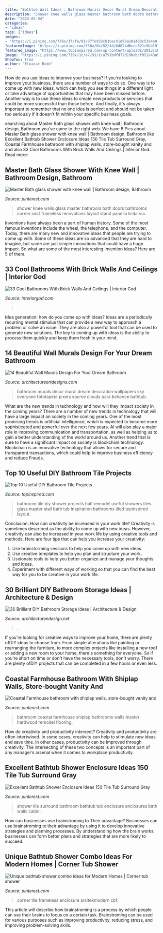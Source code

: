 ```yaml
---
title: "Bathtub Wall Ideas : Bathroom Murals Decor Mural Dream Decoration Wallpapers Sky Everyone Fototapeta Pixers Source Clouds Para Behance Bathtub"
description: "Shower knee walls glass master bathroom bath doors bathrooms corner seat frameless renovations layout stand panella linda via"
date: "2023-02-04"
categories:
- "ideas"
tags: ["ideas"]
images:
- "https://i.pinimg.com/736x/37/fe/93/37fe938cb1bac41d95a101463c53a4e9.jpg"
featuredImage: "https://i.pinimg.com/736x/6d/82/4d/6d824d6ccc621c5bb191cabc69f20e30.jpg"
featured_image: "https://www.topinspired.com/wp-content/uploads/2013/10/top-10-useful-diy-bathroom-tile-projects_10.jpg"
image: "https://i.pinimg.com/736x/1c/a7/91/1ca791bdfd72d19bcbcf951c43a9565f--knee-walls-shower-walls.jpg"
ShowToc: true
author: "Eleazar Bode"
---
```



How do you use ideas to improve your business?
If you're looking to improve your business, there are a number of ways to do so. One way is to come up with new ideas, which can help you see things in a different light or take advantage of opportunities that may have been missed before. Another way is to use these ideas to create new products or services that could be more successful than those before. And finally, it's always important to remember that no one idea is perfect and should not be taken too seriously if it doesn't fit within your specific business goals.

	

		
searching about Master Bath glass shower with knee wall | Bathroom design, Bathroom you've came to the right web. We have 8 Pics about Master Bath glass shower with knee wall | Bathroom design, Bathroom like Excellent Bathtub Shower Enclosure Ideas 150 Tile Tub Surround Gray, Coastal Farmhouse bathroom with shiplap walls, store-bought vanity and and also 33 Cool Bathrooms With Brick Walls And Ceilings | Interior God. Read more:
		
    
## Master Bath Glass Shower With Knee Wall | Bathroom Design, Bathroom

<img loading=lazy src="https://i.pinimg.com/736x/1c/a7/91/1ca791bdfd72d19bcbcf951c43a9565f--knee-walls-shower-walls.jpg" onerror="this.onerror=null;this.src='https://tse3.mm.bing.net/th?id=OIP.n-_VlIykI3zm1MkcbJGyLwHaJ3&amp;pid=15.1';" alt="Master Bath glass shower with knee wall | Bathroom design, Bathroom">

_Source: pinterest.com_

>shower knee walls glass master bathroom bath doors bathrooms corner seat frameless renovations layout stand panella linda via. 

	

Inventions have always been a part of human history. Some of the most famous inventions include the wheel, the telephone, and the computer. Today, there are many new and innovative ideas that people are trying to come up with. Some of these ideas are so advanced that they are hard to imagine, but some are just simple innovations that could have a huge impact. So what are some of the most interesting invention ideas? Here are 5 of them.

    
## 33 Cool Bathrooms With Brick Walls And Ceilings | Interior God

<img loading=lazy src="http://interiorgod.com/wp-content/uploads/2016/07/brick-wall-interior.jpg" onerror="this.onerror=null;this.src='https://tse3.mm.bing.net/th?id=OIP.7lpbEICdvi5HUzmshUACLQHaLH&amp;pid=15.1';" alt="33 Cool Bathrooms With Brick Walls And Ceilings | Interior God">

_Source: interiorgod.com_

>. 

	

Idea generation: how do you come up with ideas?
Ideas are a periodically recurring mental stimulus that can provide a new way to approach a problem or solve an issue. They are also a powerful tool that can be used to generate new solutions. The key to coming up with ideas is the ability to process them quickly and keep them fresh in your mind.

    
## 14 Beautiful Wall Murals Design For Your Dream Bathroom

<img loading=lazy src="https://www.architectureartdesigns.com/wp-content/uploads/2015/03/1012-630x630.jpg" onerror="this.onerror=null;this.src='https://tse3.mm.bing.net/th?id=OIP.0smkNli8BP96a48Vr2qZWAHaHa&amp;pid=15.1';" alt="14 Beautiful Wall Murals Design For Your Dream Bathroom">

_Source: architectureartdesigns.com_

>bathroom murals decor mural dream decoration wallpapers sky everyone fototapeta pixers source clouds para behance bathtub. 

	

What are the new trends in technology and how will they impact society in the coming years?
There are a number of new trends in technology that will have a large impact on society in the coming years. One of the most promising trends is artificial intelligence, which is expected to become more sophisticated and powerful over the next few years. AI will also play a major role in improving communication and transportation, as well as helping us to gain a better understanding of the world around us. Another trend that is sure to have a significant impact on society is blockchain technology. Blockchain is an innovative technology that allows for secure and transparent transactions, which could help to improve business efficiency and reduce Frauds.

    
## Top 10 Useful DIY Bathroom Tile Projects

<img loading=lazy src="https://www.topinspired.com/wp-content/uploads/2013/10/top-10-useful-diy-bathroom-tile-projects_10.jpg" onerror="this.onerror=null;this.src='https://tse3.mm.bing.net/th?id=OIP.rr7IEWsCGK-b1Kr9MkY2ogHaJ3&amp;pid=15.1';" alt="Top 10 Useful DIY Bathroom Tile Projects">

_Source: topinspired.com_

>bathroom tile diy shower projects half remodel useful showers tiles glass master stall bath tub inspiration bathrooms tiled topinspired layout. 

	

Conclusion: How can creativity be increased in your work life?
Creativity is sometimes described as the ability to come up with new ideas. However, creativity can also be increased in your work life by using creative tools and methods. Here are four tips that can help you increase your creativity:
1. Use brainstorming sessions to help you come up with new ideas.
2. Use creative templates to help you plan and structure your work.
3. Useionate tools to help you better organize and manage your thoughts and ideas.
4. Experiment with different ways of working so that you can find the best way for you to be creative in your work life.

    
## 30 Brilliant DIY Bathroom Storage Ideas | Architecture &amp; Design

<img loading=lazy src="https://cdn.architecturendesign.net/wp-content/uploads/2014/08/diy-bathroom-storage-ideas-7.jpg" onerror="this.onerror=null;this.src='https://tse1.mm.bing.net/th?id=OIP.SWMV8u34vxFvanTNIgEJhQHaNK&amp;pid=15.1';" alt="30 Brilliant DIY Bathroom Storage Ideas | Architecture &amp; Design">

_Source: architecturendesign.net_

>. 

	

If you're looking for creative ways to improve your home, there are plenty ofDIY ideas to choose from. From simple alterations like painting or rearranging the furniture, to more complex projects like installing a new roof or adding a new room to your home, there's something for everyone. So if you're short on time or don't have the necessary tools, don't worry. There are plenty ofDIY projects that can be completed in a few hours or even less.

    
## Coastal Farmhouse Bathroom With Shiplap Walls, Store-bought Vanity And

<img loading=lazy src="https://i.pinimg.com/736x/37/fe/93/37fe938cb1bac41d95a101463c53a4e9.jpg" onerror="this.onerror=null;this.src='https://tse1.mm.bing.net/th?id=OIP.kEjXNXTnQEV38DdCdzog6wHaLH&amp;pid=15.1';" alt="Coastal Farmhouse bathroom with shiplap walls, store-bought vanity and">

_Source: pinterest.com_

>bathroom coastal farmhouse shiplap bathrooms walls master hardwood remodel flooring. 

	

How do creativity and productivity intersect?
Creativity and productivity are often intertwined. In some cases, creativity can help to stimulate new ideas and save time. In other cases, productivity can be improved through creativity. The intersecting of these two concepts is an important part of any manager’s arsenal when it comes to workplace productivity.

    
## Excellent Bathtub Shower Enclosure Ideas 150 Tile Tub Surround Gray

<img loading=lazy src="https://i.pinimg.com/736x/6d/82/4d/6d824d6ccc621c5bb191cabc69f20e30.jpg" onerror="this.onerror=null;this.src='https://tse3.mm.bing.net/th?id=OIP.mP5qiO0-Z0oNtuujiXP1OwHaLH&amp;pid=15.1';" alt="Excellent Bathtub Shower Enclosure Ideas 150 Tile Tub Surround Gray">

_Source: pinterest.com_

>shower tile surround bathroom bathtub tub enclosure enclosures bath walls cabin. 

	

How can businesses use brainstroming to Their advantage?
Businesses can use brainstroming to their advantage by using it to develop innovative strategies and planning processes. By understanding how the brain works, businesses can form better plans and strategies that are more likely to succeed.

    
## Unique Bathtub Shower Combo Ideas For Modern Homes | Corner Tub Shower

<img loading=lazy src="https://i.pinimg.com/736x/83/dc/72/83dc721fb28dc13973beab24154cf007.jpg" onerror="this.onerror=null;this.src='https://tse3.mm.bing.net/th?id=OIP.8MmfuInyW3n9MMqC1XH_YAHaJ4&amp;pid=15.1';" alt="Unique bathtub shower combo ideas for Modern Homes | Corner tub shower">

_Source: pinterest.com_

>corner tile frameless enclosure arsitekmodern cbf. 

	

This article will describe how brainstroming is a process by which people can use their brains to focus on a certain task. Brainstroming can be used for various purposes such as improving productivity, reducing stress, and improving problem-solving skills.

